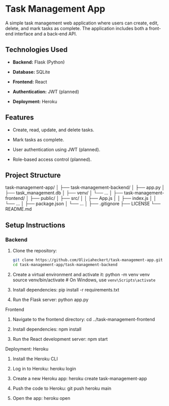 # Task Management App

A simple task management web application where users can create, edit, delete, and mark tasks as complete. The application includes both a front-end interface and a back-end API.

## Technologies Used


- **Backend:** Flask (Python)
- **Database:** SQLite

- **Frontend:** React
- **Authentication:** JWT (planned)

- **Deployment:** Heroku

## Features


- Create, read, update, and delete tasks.
- Mark tasks as complete.

- User authentication using JWT (planned).
- Role-based access control (planned).

## Project Structure
task-management-app/
│
├── task-management-backend/
│ ├── app.py
│ ├── task_management.db
│ ├── venv/
│ └── ...
│
├── task-management-frontend/
│ ├── public/
│ ├── src/
│ │ ├── App.js
│ │ ├── index.js
│ │ └── ...
│ ├── package.json
│ └── ...
│
├── .gitignore
├── LICENSE
└── README.md

## Setup Instructions

### Backend


1. Clone the repository:
   ```sh
   git clone https://github.com/Oliviaheckert/task-management-app.git
   cd task-management-app/task-management-backend

1. Create a virtual environment and activate it:
python -m venv venv
source venv/bin/activate  # On Windows, use `venv\Scripts\activate`

2. Install dependencies:
pip install -r requirements.txt

3. Run the Flask server:
python app.py


Frontend
1. Navigate to the frontend directory:
cd ../task-management-frontend

2. Install dependencies:
npm install

3. Run the React development server:
npm start


Deployment: Heroku
1. Install the Heroku CLI
2. Log in to Heroku:
heroku login

3. Create a new Heroku app:
heroku create task-management-app

4. Push the code to Heroku:
git push heroku main

5. Open the app:
heroku open
